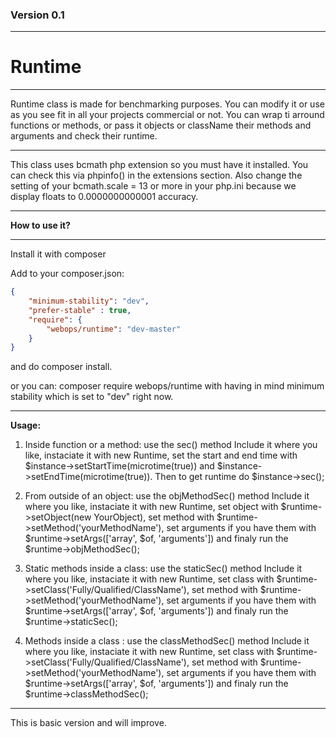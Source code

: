 ### Version 0.1
---

# Runtime

---

Runtime class is made for benchmarking purposes. You can modify it or use as you see fit in all your projects commercial or not. You
can wrap ti arround functions or methods, or pass it objects or className their methods and arguments and check their runtime.

---

This class uses bcmath php extension so you must have it installed. You can check this via phpinfo() in the extensions section.
Also change the setting of your bcmath.scale = 13 or more in your php.ini because we display floats to 0.0000000000001 accuracy.

---

**How to use it?**

---

Install it with composer

Add to your composer.json:

```json
{
    "minimum-stability": "dev",
    "prefer-stable" : true,
    "require": {
        "webops/runtime": "dev-master"
    }
}
```

and do composer install.

or you can: composer require webops/runtime with having in mind minimum stability which is set to "dev" right now.

---

**Usage:**

1. Inside function or a method: use the sec() method
Include it where you like, instaciate it with new Runtime, set the start and end time with $instance->setStartTime(microtime(true))
and $instance->setEndTime(microtime(true)).
Then to get runtime do $instance->sec();

2. From outside of an object: use the objMethodSec() method
Include it where you like, instaciate it with new Runtime, set object with $runtime->setObject(new YourObject), set method with 
$runtime->setMethod('yourMethodName'), set arguments if you have them with $runtime->setArgs(['array', $of, 'arguments']) and finaly
run the $runtime->objMethodSec();

3. Static methods inside a class: use the staticSec() method
Include it where you like, instaciate it with new Runtime, set class with $runtime->setClass('Fully/Qualified/ClassName'), set method
with $runtime->setMethod('yourMethodName'), set arguments if you have them with $runtime->setArgs(['array', $of, 'arguments']) and 
finaly run the $runtime->staticSec();

4. Methods inside a class : use the classMethodSec() method
Include it where you like, instaciate it with new Runtime, set class with $runtime->setClass('Fully/Qualified/ClassName'), set method
with $runtime->setMethod('yourMethodName'), set arguments if you have them with $runtime->setArgs(['array', $of, 'arguments']) and 
finaly run the $runtime->classMethodSec();

---

This is basic version and will improve.
